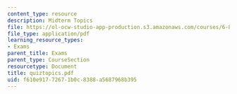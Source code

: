 ```yaml
---
content_type: resource
description: Midterm Topics
file: https://ol-ocw-studio-app-production.s3.amazonaws.com/courses/6-827-multithreaded-parallelism-languages-and-compilers-fall-2002/f610e91772671b0c8388a5687968b395_quiztopics.pdf
file_type: application/pdf
learning_resource_types:
- Exams
parent_title: Exams
parent_type: CourseSection
resourcetype: Document
title: quiztopics.pdf
uid: f610e917-7267-1b0c-8388-a5687968b395
---
```

